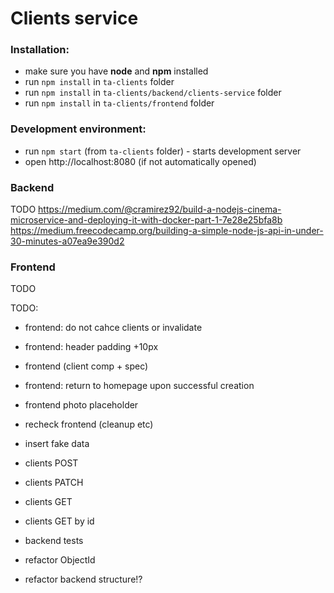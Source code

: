 # Clients service

### Installation:
* make sure you have **node** and **npm** installed
* run `npm install` in `ta-clients` folder
* run `npm install` in `ta-clients/backend/clients-service` folder
* run `npm install` in `ta-clients/frontend` folder

### Development environment:
* run `npm start` (from `ta-clients` folder) - starts development server
* open http://localhost:8080 (if not automatically opened)

### Backend
TODO
https://medium.com/@cramirez92/build-a-nodejs-cinema-microservice-and-deploying-it-with-docker-part-1-7e28e25bfa8b
https://medium.freecodecamp.org/building-a-simple-node-js-api-in-under-30-minutes-a07ea9e390d2

### Frontend
TODO


TODO:
* frontend: do not cahce clients or invalidate
* frontend: header padding +10px

* frontend (client comp + spec)
* frontend: return to homepage upon successful creation
* frontend photo placeholder
* recheck frontend (cleanup etc)

* insert fake data
* clients POST
* clients PATCH
* clients GET
* clients GET by id
* backend tests
* refactor ObjectId
* refactor backend structure!?